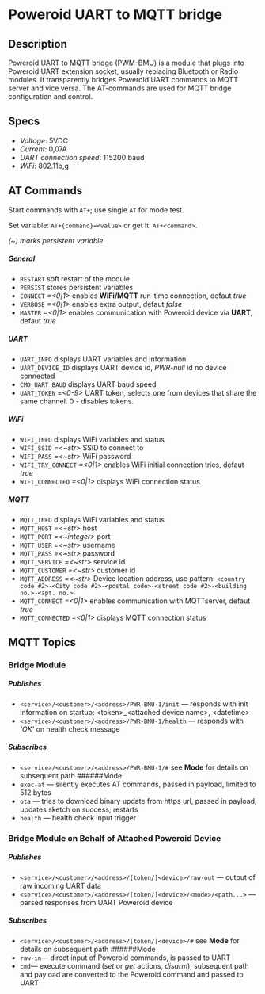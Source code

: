 # Poweroid UART to MQTT bridge
## Description
Poweroid UART to MQTT bridge (PWM-BMU) is a module that plugs into Poweroid UART extension socket, usually replacing  Bluetooth or Radio modules.
It transparently bridges Poweroid UART commands to MQTT server and vice versa.
The AT-commands are used for  MQTT bridge configuration and control. 
## Specs
* _Voltage_: 5VDC
* _Current_: 0,07A
* _UART connection speed_: 115200 baud
* _WiFi_: 802.11b,g


## AT Commands
Start commands with `AT+`; use single `AT` for mode test.

Set variable: `AT+{command}=<value>` or get it: `AT+<command>`.

_(~) marks persistent variable_

##### General
* `RESTART` soft restart of the module
* `PERSIST` stores persistent variables
* `CONNECT` _=<0|1>_ enables **WiFi/MQTT** run-time connection, defaut _true_
* `VERBOSE` _=<0|1>_ enables extra output, defaut _false_ 
* `MASTER` _=<0|1>_ enables communication with Poweroid device via **UART**, defaut _true_

##### UART
* `UART_INFO` displays UART variables and information
* `UART_DEVICE_ID` displays UART device id, _PWR-null_ id no device connected
* `CMD_UART_BAUD` displays UART baud speed
* `UART_TOKEN` =_<0-9>_  UART token, selects one from devices that share the same channel. 0 - disables tokens.  

##### WiFi
* `WIFI_INFO` displays WiFi variables and status
* `WIFI_SSID` _=<~str>_ SSID to connect to
* `WIFI_PASS` _=<~str>_ WiFi password
* `WIFI_TRY_CONNECT` _=<0|1>_ enables WiFi initial connection tries, defaut _true_
* `WIFI_CONNECTED` _=<0|1>_ displays WiFi connection status

##### MQTT
* `MQTT_INFO` displays WiFi variables and status
* `MQTT_HOST` _=<~str>_ host
* `MQTT_PORT` _=<~integer>_ port
* `MQTT_USER` _=<~str>_ username
* `MQTT_PASS` _=<~str>_ password
* `MQTT_SERVICE` _=<~str>_ service id
* `MQTT_CUSTOMER` _=<~str>_ customer id
* `MQTT_ADDRESS` _=<~str>_ Device location address, use pattern: `<country code #2>-<City code #2>-<postal code>-<street code #2>-<building no.>-<apt. no.>`
* `MQTT_CONNECT` _=<0|1>_ enables communication with MQTTserver, defaut _true_
* `MQTT_CONNECTED` _=<0|1>_ displays MQTT connection status


## MQTT Topics
### Bridge Module
##### Publishes
* `<service>/<customer>/<address>/PWR-BMU-1/init` — responds with init information on startup: \<token\>_\<attached device name\>, \<datetime\> 
* `<service>/<customer>/<address>/PWR-BMU-1/health` — responds with _'OK'_ on health check message
##### Subscribes
* `<service>/<customer>/<address>/PWR-BMU-1/#` see **Mode** for details on subsequent path
######Mode
* `exec-at` — silently executes AT commands, passed in payload, limited to 512 bytes 
* `ota` — tries to download binary update from https url, passed in payload; updates sketch on success; restarts 
* `health`  — health check input trigger
### Bridge Module on Behalf of Attached Poweroid Device
##### Publishes
* `<service>/<customer>/<address>/[token/]<device>/raw-out` — output of raw incoming UART data
* `<service>/<customer>/<address>/[token/]<device>/<mode>/<path...>` — parsed responses from UART Poweroid device
##### Subscribes
* `<service>/<customer>/<address>/[token/]<device>/#`  see **Mode** for details on subsequent path
######Mode
* `raw-in`— direct input of Poweroid commands, is passed to UART
* `cmd`— execute command (_set_ or _get_ actions, _disarm_), subsequent path and payload are converted to the Poweroid command and passed to UART
